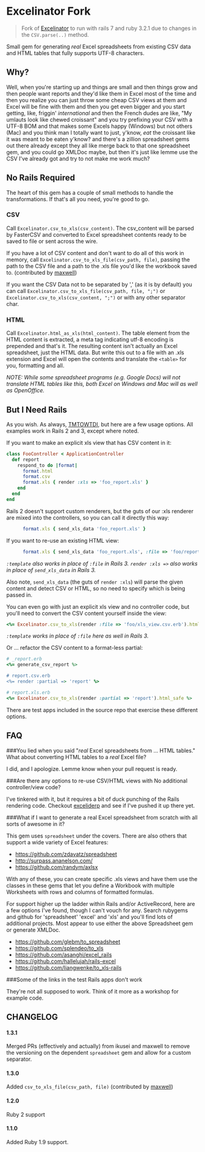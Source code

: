 # Excelinator Fork

> Fork of [Excelinator](https://github.com/livingsocial/excelinator) to run with
rails 7 and ruby 3.2.1 due to changes in the `CSV.parse(..)` method.

Small gem for generating _real_ Excel spreadsheets from existing CSV data and
HTML tables that fully supports UTF-8 characters.

## Why?

Well, when you're starting up and things are small and then things grow and
then people want reports and they'd like them in Excel most of the time and
then you realize you can just throw some cheap CSV views at them and Excel
will be fine with them and then you get even bigger and you start getting,
like, friggin' _international_ and then the French dudes are like, "My umlauts
look like chewed croissant" and you try prefixing your CSV with a UTF-8 BOM
and that makes some Excels happy (Windows) but not others (Mac) and you think
man I totally want to just, y'know, _eat_ the croissant like it was meant to
be eaten y'know? and there's a zillion spreadsheet gems out there already
except they all like merge back to that one spreadsheet gem, and you could go
XMLDoc maybe, but then it's just like lemme use the CSV I've already got and
try to not make me work much?

## No Rails Required

The heart of this gem has a couple of small methods to handle the
transformations. If that's all you need, you're good to go.

### CSV

Call `Excelinator.csv_to_xls(csv_content)`. The csv_content will be parsed by
FasterCSV and converted to Excel spreadsheet contents ready to be saved to
file or sent across the wire.

If you have a lot of CSV content and don't want to do all of this work in
memory, call `Excelinator.csv_to_xls_file(csv_path, file)`, passing the path to
the CSV file and a path to the .xls file you'd like the workbook saved to.
(contributed by [maxwell](https://github.com/maxwell))

If you want the CSV Data not to be separated by ',' (as it is by default) you can call
`Excelinator.csv_to_xls_file(csv_path, file, ";")` or
`Excelinator.csv_to_xls(csv_content, ";")` or with any other separator char.

### HTML

Call `Excelinator.html_as_xls(html_content)`. The table element from the HTML
content is extracted, a meta tag indicating utf-8 encoding is prepended and
that's it. The resulting content isn't actually an Excel spreadsheet, just the
HTML data. But write this out to a file with an .xls extension and Excel will
open the contents and translate the `<table>` for you, formatting and all.

_NOTE: While some spreadsheet programs (e.g. Google Docs) will not translate
HTML tables like this, both Excel on Windows and Mac will as well as
OpenOffice._

## But I Need Rails

As you wish. As always, [TMTOWTDI](http://en.wikipedia.org/wiki/There's_more_than_one_way_to_do_it),
but here are a few usage options. All examples work in Rails 2 and 3, except
where noted.

If you want to make an explicit xls view that has CSV content in it:

```ruby
class FooController < ApplicationController
  def report
    respond_to do |format|
      format.html
      format.csv
      format.xls { render :xls => 'foo_report.xls' }
    end
  end
end
```

Rails 2 doesn't support custom renderers, but the guts of our :xls renderer
are mixed into the controllers, so you can call it directly this way:

```ruby
      format.xls { send_xls_data 'foo_report.xls' }
```

If you want to re-use an existing HTML view:

```ruby
      format.xls { send_xls_data 'foo_report.xls', :file => 'foo/report.html.erb' }
```
_`:template` also works in place of `:file` in Rails 3. `render :xls =>` also
works in place of `send_xls_data` in Rails 3._

Also note, `send_xls_data` (the guts of `render :xls`) will parse the given
content and detect CSV or HTML, so no need to specify which is being passed in.

You can even go with just an explicit xls view and no controller code, but
you'll need to convert the CSV content yourself inside the view:

```ruby
<%= Excelinator.csv_to_xls(render :file => 'foo/xls_view.csv.erb').html_safe %>
```
_`:template` works in place of `:file` here as well in Rails 3._

Or ... refactor the CSV content to a format-less partial:

```ruby
# _report.erb
<%= generate_csv_report %>

# report.csv.erb
<%= render :partial => 'report' %>

# report.xls.erb
<%= Excelinator.csv_to_xls(render :partial => 'report').html_safe %>
```

There are test apps included in the source repo that exercise these different
options.

FAQ
---

###You lied when you said "_real_ Excel spreadsheets from ... HTML tables." What about converting HTML tables to a _real_ Excel file?

I did, and I apologize. Lemme know when your pull request is ready.

###Are there any options to re-use CSV/HTML views with No additional controller/view code?

I've tinkered with it, but it requires a bit of duck punching of the
Rails rendering code. Checkout
[exceliderp](https://github.com/chrismo/exceliderp) and see if I've
pushed it up there yet.

###What if I want to generate a real Excel spreadsheet from scratch with all sorts of awesome in it?

This gem uses `spreadsheet` under the covers. There are also others that
support a wide variety of Excel features:

- https://github.com/zdavatz/spreadsheet
- http://surpass.ananelson.com/ 
- https://github.com/randym/axlsx

With any of these, you can create specific .xls views and have them use the
classes in these gems that let you define a Workbook with multiple Worksheets
with rows and columns of formatted formulas.

For support higher up the ladder within Rails and/or ActiveRecord, here are a
few options I've found, though I can't vouch for any. Search rubygems and
github for 'spreadsheet' 'excel' and 'xls' and you'll find lots of additional
projects. Most appear to use either the above Spreadsheet gem or generate
XMLDoc.

- https://github.com/glebm/to_spreadsheet 
- https://github.com/splendeo/to_xls 
- https://github.com/asanghi/excel_rails 
- https://github.com/hallelujah/rails-excel
- https://github.com/liangwenke/to_xls-rails

###Some of the links in the test Rails apps don't work

They're not all supposed to work. Think of it more as a workshop for example
code.

CHANGELOG
---------
#### 1.3.1

Merged PRs (effectively and actually) from ikusei and maxwell to remove the versioning on 
the dependent `spreadsheet` gem and allow for a custom separator.

#### 1.3.0

Added `csv_to_xls_file(csv_path, file)` (contributed by [maxwell](https://github.com/maxwell))

#### 1.2.0

Ruby 2 support

#### 1.1.0

Added Ruby 1.9 support.

